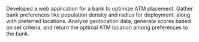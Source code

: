 Developed a web application for a bank to optimize ATM placement. Gather bank preferences like population density and radius for
deployment, along with preferred locations. Analyze geolocation data, generate scores based on set criteria, and return the optimal
ATM location among preferences to the bank.
